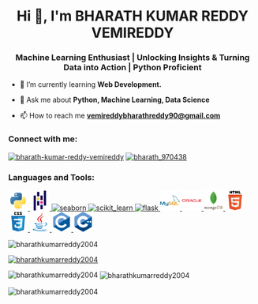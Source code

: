<h1 align="center">Hi 👋, I'm BHARATH KUMAR REDDY VEMIREDDY</h1>
<h3 align="center">Machine Learning Enthusiast | Unlocking Insights & Turning Data into Action | Python Proficient</h3>

- 🌱 I’m currently learning **Web Development.**

- 💬 Ask me about **Python, Machine Learning, Data Science**

- 📫 How to reach me **vemireddybharathreddy90@gmail.com**

<h3 align="left">Connect with me:</h3>
<p align="left">
<a href="https://linkedin.com/in/bharath-kumar-reddy-vemireddy" target="blank"><img align="center" src="https://raw.githubusercontent.com/rahuldkjain/github-profile-readme-generator/master/src/images/icons/Social/linked-in-alt.svg" alt="bharath-kumar-reddy-vemireddy" height="30" width="40" /></a>
<a href="https://www.leetcode.com/bharath_970438" target="blank"><img align="center" src="https://raw.githubusercontent.com/rahuldkjain/github-profile-readme-generator/master/src/images/icons/Social/leet-code.svg" alt="bharath_970438" height="30" width="40" /></a>
</p>

<h3 align="left">Languages and Tools:</h3>
<p align="left">
    <a href="https://www.python.org" target="_blank" rel="noreferrer">
        <img src="https://raw.githubusercontent.com/devicons/devicon/master/icons/python/python-original.svg" alt="python" width="40" height="40"/>
    </a>
    <a href="https://pandas.pydata.org/" target="_blank" rel="noreferrer">
        <img src="https://raw.githubusercontent.com/devicons/devicon/2ae2a900d2f041da66e950e4d48052658d850630/icons/pandas/pandas-original.svg" alt="pandas" width="40" height="40"/>
    </a>
    <a href="https://seaborn.pydata.org/" target="_blank" rel="noreferrer">
        <img src="https://seaborn.pydata.org/_images/logo-mark-lightbg.svg" alt="seaborn" width="40" height="40"/>
    </a>
    <a href="https://scikit-learn.org/" target="_blank" rel="noreferrer">
        <img src="https://upload.wikimedia.org/wikipedia/commons/0/05/Scikit_learn_logo_small.svg" alt="scikit_learn" width="40" height="40"/>
    </a>
    <a href="https://flask.palletsprojects.com/" target="_blank" rel="noreferrer">
        <img src="https://flask.palletsprojects.com/en/stable/_images/flask-horizontal.png" alt="flask" width="80" height="40"/>
    </a>
    <a href="https://www.mysql.com/" target="_blank" rel="noreferrer">
        <img src="https://raw.githubusercontent.com/devicons/devicon/master/icons/mysql/mysql-original-wordmark.svg" alt="mysql" width="40" height="40"/>
    </a>
    <a href="https://www.oracle.com/" target="_blank" rel="noreferrer">
        <img src="https://raw.githubusercontent.com/devicons/devicon/master/icons/oracle/oracle-original.svg" alt="oracle" width="40" height="40"/>
    </a>
    <a href="https://www.mongodb.com/" target="_blank" rel="noreferrer">
        <img src="https://raw.githubusercontent.com/devicons/devicon/master/icons/mongodb/mongodb-original-wordmark.svg" alt="mongodb" width="40" height="40"/>
    </a>
    <a href="https://www.w3.org/html/" target="_blank" rel="noreferrer">
        <img src="https://raw.githubusercontent.com/devicons/devicon/master/icons/html5/html5-original-wordmark.svg" alt="html5" width="40" height="40"/>
    </a>
    <a href="https://www.w3schools.com/css/" target="_blank" rel="noreferrer">
        <img src="https://raw.githubusercontent.com/devicons/devicon/master/icons/css3/css3-original-wordmark.svg" alt="css3" width="40" height="40"/>
    </a>
    <a href="https://www.java.com" target="_blank" rel="noreferrer">
        <img src="https://raw.githubusercontent.com/devicons/devicon/master/icons/java/java-original.svg" alt="java" width="40" height="40"/>
    </a>
    <a href="https://www.cprogramming.com/" target="_blank" rel="noreferrer">
        <img src="https://raw.githubusercontent.com/devicons/devicon/master/icons/c/c-original.svg" alt="c" width="40" height="40"/>
    </a>
    <a href="https://www.w3schools.com/cpp/" target="_blank" rel="noreferrer">
        <img src="https://raw.githubusercontent.com/devicons/devicon/master/icons/cplusplus/cplusplus-original.svg" alt="cplusplus" width="40" height="40"/>
    </a>
</p>

<p align="left"> <img src="https://komarev.com/ghpvc/?username=bharathkumarreddy2004&label=Profile%20views&color=0e75b6&style=flat" alt="bharathkumarreddy2004" /> </p>

<p align="left"> <a href="https://github.com/ryo-ma/github-profile-trophy"><img src="https://github-profile-trophy.vercel.app/?username=bharathkumarreddy2004" alt="bharathkumarreddy2004" /></a> </p>

<p><img align="left" src="https://github-readme-stats.vercel.app/api/top-langs?username=bharathkumarreddy2004&show_icons=true&locale=en&layout=compact" alt="bharathkumarreddy2004" /></p>

<p>&nbsp;<img align="center" src="https://github-readme-stats.vercel.app/api?username=bharathkumarreddy2004&show_icons=true&locale=en" alt="bharathkumarreddy2004" /></p>

<p><img align="center" src="https://github-readme-streak-stats.herokuapp.com/?user=bharathkumarreddy2004&" alt="bharathkumarreddy2004" /></p>
